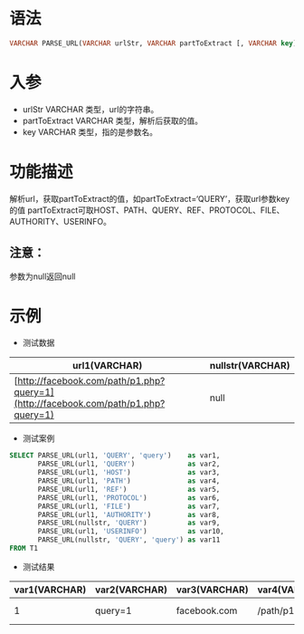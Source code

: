 # 语法

```sql
VARCHAR PARSE_URL(VARCHAR urlStr, VARCHAR partToExtract [, VARCHAR key])
```

# 入参

- urlStr VARCHAR 类型，url的字符串。
- partToExtract VARCHAR 类型，解析后获取的值。
- key VARCHAR 类型，指的是参数名。

# 功能描述

解析url，获取partToExtract的值，如partToExtract=‘QUERY’，获取url参数key的值
partToExtract可取HOST、PATH、QUERY、REF、PROTOCOL、FILE、AUTHORITY、USERINFO。

## 注意：

参数为null返回null

# 示例

- 测试数据

| url1(VARCHAR)                                                                      | nullstr(VARCHAR) | 
|------------------------------------------------------------------------------------|------------------| 
| [http://facebook.com/path/p1.php?query=1](http://facebook.com/path/p1.php?query=1) | null             |

- 测试案例

```sql
SELECT PARSE_URL(url1, 'QUERY', 'query')    as var1,
       PARSE_URL(url1, 'QUERY')             as var2,
       PARSE_URL(url1, 'HOST')              as var3,
       PARSE_URL(url1, 'PATH')              as var4,
       PARSE_URL(url1, 'REF')               as var5,
       PARSE_URL(url1, 'PROTOCOL')          as var6,
       PARSE_URL(url1, 'FILE')              as var7,
       PARSE_URL(url1, 'AUTHORITY')         as var8,
       PARSE_URL(nullstr, 'QUERY')          as var9,
       PARSE_URL(url1, 'USERINFO')          as var10,
       PARSE_URL(nullstr, 'QUERY', 'query') as var11
FROM T1
```

- 测试结果

| var1(VARCHAR) | var2(VARCHAR) | var3(VARCHAR) | var4(VARCHAR) | var5(VARCHAR) | var6(VARCHAR) | var7(VARCHAR)        | var8(VARCHAR) | var9(VARCHAR) | var10(VARCHAR) | var11(VARCHAR) |
|---------------|---------------|---------------|---------------|---------------|---------------|----------------------|---------------|---------------|----------------|----------------|
| 1             | query=1       | facebook.com  | /path/p1.php  | null          | http          | /path/p1.php?query=1 | facebook.com  | null          | null           | null           |

